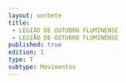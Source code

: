 ```yaml
---
layout: verbete
title:
 - LEGIAO DE OUTUBRO FLUMINENSE
 - LEGIÃO DE OUTUBRO FLUMINENSE
published: true
edition: 1  
type: T
subtype: Movimentos
---
```


